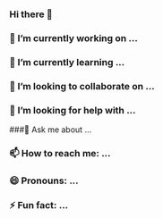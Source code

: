 ### Hi there 👋



### 🔭 I’m currently working on ...
### 🌱 I’m currently learning ...
### 👯 I’m looking to collaborate on ...
### 🤔 I’m looking for help with ...
###💬 Ask me about ...
### 📫 How to reach me: ...
### 😄 Pronouns: ...
### ⚡ Fun fact: ...

